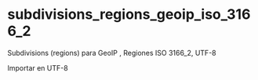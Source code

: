 # subdivisions_regions_geoip_iso_3166_2
Subdivisions (regions) para GeoIP , Regiones ISO 3166_2, UTF-8


Importar en UTF-8
